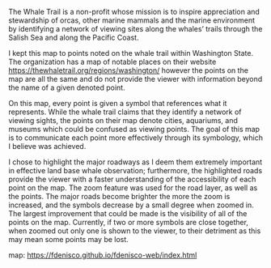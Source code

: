 The Whale Trail is a non-profit whose mission is to inspire appreciation and stewardship of orcas, other marine mammals and the marine environment by identifying a network of viewing sites along the whales’ trails through the Salish Sea and along the Pacific Coast.

I kept this map to points noted on the whale trail within Washington State. The organization has a map of notable places on their website https://thewhaletrail.org/regions/washington/ however the points on the map are all the same and do not provide the viewer with information beyond the name of a given denoted point.


On this map, every point is given a symbol that references what it represents. While the whale trail claims that they identify a network of viewing sights, the points on their map denote cities, aquariums, and museums which could be confused as viewing points. The goal of this map is to communicate each point more effectively through its symbology, which I believe was achieved. 
	
I chose to highlight the major roadways as I deem them extremely important in effective land base whale observation; furthermore, the highlighted roads provide the viewer with a faster understanding of the accessibility of each point on the map. The zoom feature was used for the road layer, as well as the points. The major roads become brighter the more the zoom is increased, and the symbols decrease by a small degree when zoomed in. The largest improvement that could be made is the visibility of all of the points on the map. Currently, if two or more symbols are close together, when zoomed out only one is shown to the viewer, to their detriment as this may mean some points may be lost.


map: https://fdenisco.github.io/fdenisco-web/index.html

